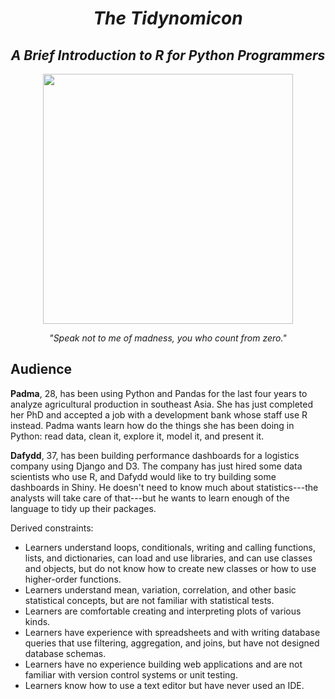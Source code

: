 <div align="center">
  <h1><em>The Tidynomicon</em></h1>
  <h2><em>A Brief Introduction to R for Python Programmers</em></h2>
  <img src="https://raw.githubusercontent.com/gvwilson/tidynomicon/master/files/cthulhu.png" width="400" />
  <p><em>"Speak not to me of madness, you who count from zero."</em></p>
</div>

## Audience

**Padma**, 28, has been using Python and Pandas for the last four years to analyze agricultural production in southeast Asia.
She has just completed her PhD and accepted a job with a development bank whose staff use R instead.
Padma wants learn how do the things she has been doing in Python:
read data, clean it, explore it, model it, and present it.

**Dafydd**, 37, has been building performance dashboards for a logistics company using Django and D3.
The company has just hired some data scientists who use R,
and Dafydd would like to try building some dashboards in Shiny.
He doesn't need to know much about statistics---the analysts will take care of that---but
he wants to learn enough of the language to tidy up their packages.

Derived constraints:

- Learners understand loops, conditionals, writing and calling functions, lists, and dictionaries,
  can load and use libraries,
  and can use classes and objects,
  but do not know how to create new classes
  or how to use higher-order functions.
- Learners understand mean, variation, correlation, and other basic statistical concepts,
  but are not familiar with statistical tests.
- Learners are comfortable creating and interpreting plots of various kinds.
- Learners have experience with spreadsheets and with writing database queries that use filtering, aggregation, and joins,
  but have not designed database schemas.
- Learners have no experience building web applications
  and are not familiar with version control systems or unit testing.
- Learners know how to use a text editor
  but have never used an IDE.
